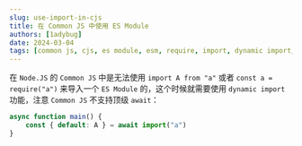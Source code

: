 ```yaml
---
slug: use-import-in-cjs
title: 在 Common JS 中使用 ES Module
authors: [1adybug]
date: 2024-03-04
tags: [common js, cjs, es module, esm, require, import, dynamic import, node.js]
---
```


在 `Node.JS` 的 `Common JS` 中是无法使用 `import A from "a"` 或者 `const a = require("a")` 来导入一个 `ES Module` 的，这个时候就需要使用 `dynamic import` 功能，注意 `Common JS` 不支持顶级 `await`：

```typescript
async function main() {
    const { default: A } = await import("a")
}
```
